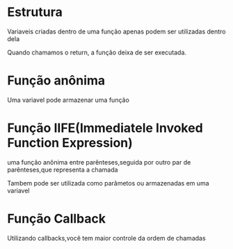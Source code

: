 <h1>Estrutura</h1>

<p>Variaveis criadas dentro de uma função apenas podem ser  utilizadas dentro dela</p>
<p>Quando chamamos o return, a função deixa de ser executada.

<h1>Função anônima</h1>
<p>Uma variavel pode armazenar uma função<p>

<h1>Função IIFE(Immediatele Invoked Function Expression)</h1>

<p>uma função anônima entre parênteses,seguida por outro par de parênteses,que representa a chamada</p>
<p>Tambem pode ser utilizada como parâmetos ou armazenadas em uma variavel

<h1>Função Callback</h1>
<p>Utilizando callbacks,você tem maior controle da ordem de chamadas
